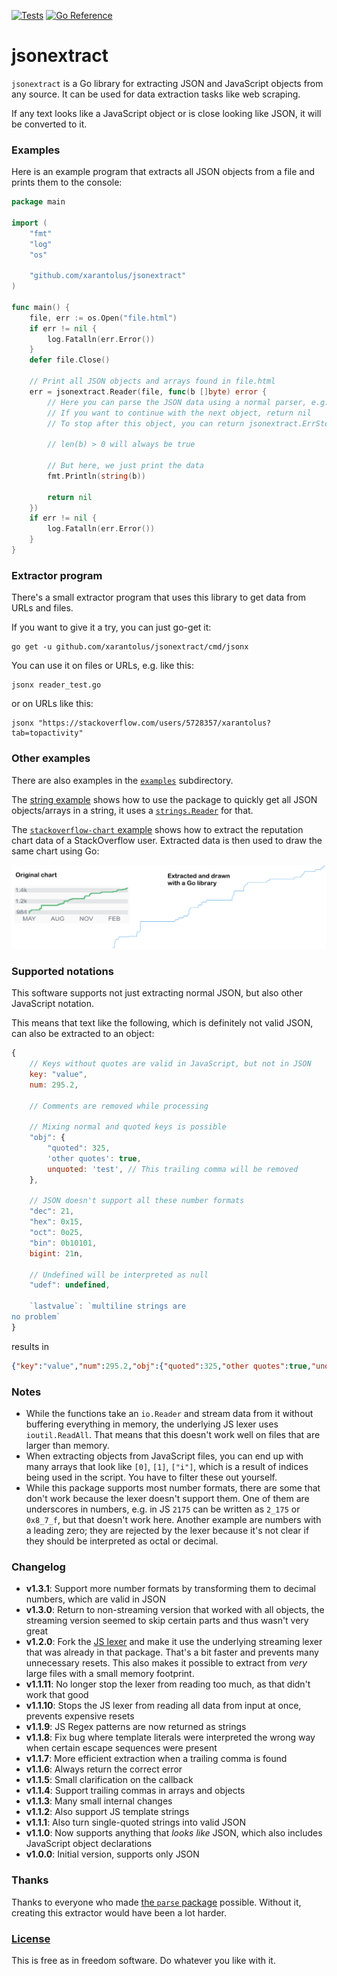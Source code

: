 [![Tests](https://github.com/xarantolus/jsonextract/workflows/Tests/badge.svg)](https://github.com/xarantolus/jsonextract/actions?query=workflow%3ATests) [![Go Reference](https://pkg.go.dev/badge/github.com/xarantolus/jsonextract.svg)](https://pkg.go.dev/github.com/xarantolus/jsonextract)
# jsonextract
`jsonextract` is a Go library for extracting JSON and JavaScript objects from any source. It can be used for data extraction tasks like web scraping.

If any text looks like a JavaScript object or is close looking like JSON, it will be converted to it.

### Examples
Here is an example program that extracts all JSON objects from a file and prints them to the console:

```go
package main

import (
	"fmt"
	"log"
	"os"

	"github.com/xarantolus/jsonextract"
)

func main() {
	file, err := os.Open("file.html")
	if err != nil {
		log.Fatalln(err.Error())
	}
	defer file.Close()

	// Print all JSON objects and arrays found in file.html
	err = jsonextract.Reader(file, func(b []byte) error {
		// Here you can parse the JSON data using a normal parser, e.g. from "encoding/json"
		// If you want to continue with the next object, return nil
		// To stop after this object, you can return jsonextract.ErrStop

		// len(b) > 0 will always be true

		// But here, we just print the data
		fmt.Println(string(b))

		return nil
	})
	if err != nil {
		log.Fatalln(err.Error())
	}
}
```

### Extractor program
There's a small extractor program that uses this library to get data from URLs and files.

If you want to give it a try, you can just go-get it:

    go get -u github.com/xarantolus/jsonextract/cmd/jsonx

You can use it on files or URLs, e.g. like this:

    jsonx reader_test.go

or on URLs like this:

    jsonx "https://stackoverflow.com/users/5728357/xarantolus?tab=topactivity"

### Other examples
There are also examples in the [`examples`](examples/) subdirectory.

The [string example](examples/string/main.go) shows how to use the package to quickly get all JSON objects/arrays in a string, it uses a [`strings.Reader`](https://pkg.go.dev/strings#NewReader) for that.

The [`stackoverflow-chart` example](examples/stackoverflow-chart/main.go) shows how to extract the reputation chart data of a StackOverflow user. Extracted data is then used to draw the same chart using Go:

![Comparing chart from StackOverflow and the scraped and drawn result](.github/img/comparison-stackoverflow.png)

### Supported notations
This software supports not just extracting normal JSON, but also other JavaScript notation.

This means that text like the following, which is definitely not valid JSON, can also be extracted to an object:

```js
{
	// Keys without quotes are valid in JavaScript, but not in JSON
	key: "value",
	num: 295.2,

	// Comments are removed while processing

	// Mixing normal and quoted keys is possible 
	"obj": {
		"quoted": 325,
		'other quotes': true,
		unquoted: 'test', // This trailing comma will be removed
	},

	// JSON doesn't support all these number formats
	"dec": 21,
	"hex": 0x15,
	"oct": 0o25,
	"bin": 0b10101,
	bigint: 21n,

	// Undefined will be interpreted as null
	"udef": undefined,

	`lastvalue`: `multiline strings are
no problem`
}
```

results in

```json
{"key":"value","num":295.2,"obj":{"quoted":325,"other quotes":true,"unquoted":"test"},"dec":21,"hex":21,"oct":21,"bin":21,"bigint":21,"udef":null,"lastvalue":"multiline strings are\nno problem"
```


### Notes
* While the functions take an `io.Reader` and stream data from it without buffering everything in memory, the underlying JS lexer uses `ioutil.ReadAll`. That means that this doesn't work well on files that are larger than memory.
* When extracting objects from JavaScript files, you can end up with many arrays that look like `[0]`, `[1]`, `["i"]`, which is a result of indices being used in the script. You have to filter these out yourself.
* While this package supports most number formats, there are some that don't work because the lexer doesn't support them. One of them are underscores in numbers, e.g. in JS `2175` can be written as `2_175` or `0x8_7_f`, but that doesn't work here. Another example are numbers with a leading zero; they are rejected by the lexer because it's not clear if they should be interpreted as octal or decimal.

### Changelog
* **v1.3.1**: Support more number formats by transforming them to decimal numbers, which are valid in JSON
* **v1.3.0**: Return to non-streaming version that worked with all objects, the streaming version seemed to skip certain parts and thus wasn't very great
* **v1.2.0**: Fork the [JS lexer](https://github.com/tdewolff/parse) and make it use the underlying streaming lexer that was already in that package. That's a bit faster and prevents many unnecessary resets. This also makes it possible to extract from *very* large files with a small memory footprint.
* **v1.1.11**: No longer stop the lexer from reading too much, as that didn't work that good
* **v1.1.10**: Stops the JS lexer from reading all data from input at once, prevents expensive resets
* **v1.1.9**: JS Regex patterns are now returned as strings
* **v1.1.8**: Fix bug where template literals were interpreted the wrong way when certain escape sequences were present
* **v1.1.7**: More efficient extraction when a trailing comma is found
* **v1.1.6**: Always return the correct error
* **v1.1.5**: Small clarification on the callback
* **v1.1.4**: Support trailing commas in arrays and objects
* **v1.1.3**: Many small internal changes
* **v1.1.2**: Also support JS template strings
* **v1.1.1**: Also turn single-quoted strings into valid JSON
* **v1.1.0**: Now supports anything that *looks like* JSON, which also includes JavaScript object declarations
* **v1.0.0**: Initial version, supports only JSON

### Thanks
Thanks to everyone who made [the `parse` package](https://github.com/tdewolff/parse) possible. Without it, creating this extractor would have been a lot harder.

### [License](LICENSE)
This is free as in freedom software. Do whatever you like with it.

